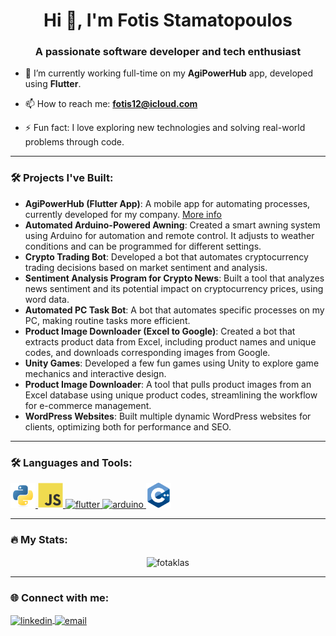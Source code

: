 <h1 align="center">Hi 👋, I'm Fotis Stamatopoulos</h1>
<h3 align="center">A passionate software developer and tech enthusiast</h3>

- 🔭 I’m currently working full-time on my **AgiPowerHub** app, developed using **Flutter**.

 
- 📫 How to reach me: **fotis12@icloud.com**


- ⚡ Fun fact: I love exploring new technologies and solving real-world problems through code.

---
### 🛠 Projects I've Built:
- **AgiPowerHub (Flutter App)**: A mobile app for automating processes, currently developed for my company. [More info](https://agipowerhub.com/)
- **Automated Arduino-Powered Awning**: Created a smart awning system using Arduino for automation and remote control. It adjusts to weather conditions and can be programmed for different settings.
- **Crypto Trading Bot**: Developed a bot that automates cryptocurrency trading decisions based on market sentiment and analysis.
- **Sentiment Analysis Program for Crypto News**: Built a tool that analyzes news sentiment and its potential impact on cryptocurrency prices, using word data.
- **Automated PC Task Bot**: A bot that automates specific processes on my PC, making routine tasks more efficient.
- **Product Image Downloader (Excel to Google)**: Created a bot that extracts product data from Excel, including product names and unique codes, and downloads corresponding images from Google.
- **Unity Games**: Developed a few fun games using Unity to explore game mechanics and interactive design.
- **Product Image Downloader**: A tool that pulls product images from an Excel database using unique product codes, streamlining the workflow for e-commerce management.
- **WordPress Websites**: Built multiple dynamic WordPress websites for clients, optimizing both for performance and SEO.
---

### 🛠 Languages and Tools:
<p align="left">
  <a href="https://www.python.org" target="_blank">
    <img src="https://raw.githubusercontent.com/devicons/devicon/master/icons/python/python-original.svg" alt="python" width="40" height="40"/>
  </a>
  <a href="https://developer.mozilla.org/en-US/docs/Web/JavaScript" target="_blank">
    <img src="https://raw.githubusercontent.com/devicons/devicon/master/icons/javascript/javascript-original.svg" alt="javascript" width="40" height="40"/>
  </a>
  <a href="https://flutter.dev" target="_blank">
    <img src="https://www.vectorlogo.zone/logos/flutterio/flutterio-icon.svg" alt="flutter" width="40" height="40"/>
  </a>
  <a href="https://www.arduino.cc/" target="_blank">
    <img src="https://cdn.worldvectorlogo.com/logos/arduino-1.svg" alt="arduino" width="40" height="40"/>
  </a>
  <a href="https://www.cplusplus.com/" target="_blank">
    <img src="https://raw.githubusercontent.com/devicons/devicon/master/icons/cplusplus/cplusplus-original.svg" alt="cplusplus" width="40" height="40"/>
  </a>
</p>

---

### 🔥 My Stats:
<p align="center">
  <img align="center" src="https://github-readme-streak-stats.herokuapp.com/?user=fotaklas&theme=dark" alt="fotaklas" />
</p>

---

### 🌐 Connect with me:
<p align="left">
  <a href="https://linkedin.com/in/your-linkedin" target="blank">
    <img align="center" src="https://www.linkedin.com/in/fotis-stamatopoulos-a46630263/" alt="linkedin" height="30" width="40" />
  </a>
  <a href="mailto:fotis12@icloud.com">
    <img align="center" src="https://cdn-icons-png.flaticon.com/512/281/281769.png" alt="email" height="30" width="40" />
  </a>
</p>

